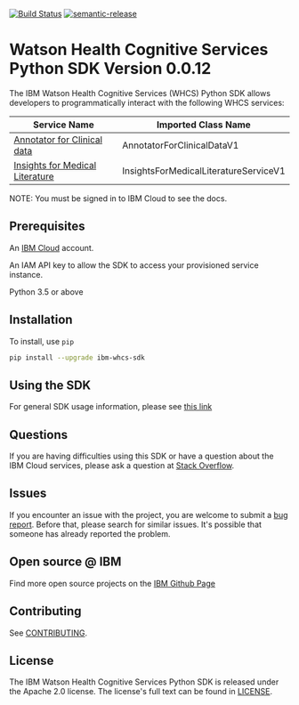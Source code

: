 [![Build Status](https://travis.ibm.com/ibmcloud/platform-services-java-sdk.svg?token=eW5FVD71iyte6tTby8gr&branch=master)](https://travis.ibm.com/ibmcloud/platform-services-java-sdk)
[![semantic-release](https://img.shields.io/badge/%20%20%F0%9F%93%A6%F0%9F%9A%80-semantic--release-e10079.svg)](https://github.com/semantic-release/semantic-release)

# Watson Health Cognitive Services Python SDK Version 0.0.12

The IBM Watson Health Cognitive Services (WHCS) Python SDK allows developers to programmatically interact with the following WHCS services:

| Service Name | Imported Class Name |
|--------------|-------------|
| [Annotator for Clinical data](https://cloud.ibm.com/apidocs/wh-acd) | AnnotatorForClinicalDataV1 |
| [Insights for Medical Literature](https://cloud.ibm.com/apidocs/wh-iml) | InsightsForMedicalLiteratureServiceV1 |

NOTE:  You must be signed in to IBM Cloud to see the docs.

## Prerequisites

An [IBM Cloud](https://cloud.ibm.com/registration?target=%2Fdeveloper%2Fwatson&) account.

An IAM API key to allow the SDK to access your provisioned service instance.

Python 3.5 or above

## Installation

To install, use `pip`

```bash
pip install --upgrade ibm-whcs-sdk
```

## Using the SDK
For general SDK usage information, please see [this link](https://github.com/IBM/ibm-cloud-sdk-common/blob/master/README.md)

## Questions

If you are having difficulties using this SDK or have a question about the IBM Cloud services,
please ask a question at [Stack Overflow](http://stackoverflow.com/questions/ask?tags=ibm-cloud).

## Issues
If you encounter an issue with the project, you are welcome to submit a
[bug report](https://github.com/IBM/whcs-python-sdk/issues).
Before that, please search for similar issues. It's possible that someone has already reported the problem.

## Open source @ IBM
Find more open source projects on the [IBM Github Page](http://ibm.github.io/)

## Contributing
See [CONTRIBUTING](CONTRIBUTING.md).

## License

The IBM Watson Health Cognitive Services Python SDK is released under the Apache 2.0 license.
The license's full text can be found in [LICENSE](LICENSE.md).